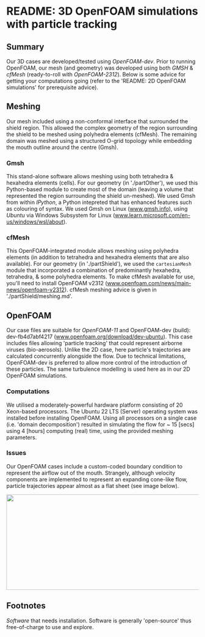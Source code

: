 # README: 3D OpenFOAM simulations with particle tracking
## Summary
Our 3D cases are developed/tested using _OpenFOAM-dev_. Prior to running OpenFOAM, our mesh (and geometry) was developed using both _GMSH_ & _cfMesh_ (ready-to-roll with _OpenFOAM-2312_). Below is some advice for getting your computations going (refer to the 'README: 2D OpenFOAM simulations' for prerequisite advice).

## Meshing
Our mesh included using a non-conformal interface that surrounded the shield region. This allowed the complex geometry of the region surrounding the shield to be meshed using polyhedra elements (cfMesh). The remaining domain was meshed using a structured O-grid topology while embedding the mouth outline around the centre (Gmsh).

### Gmsh
This stand-alone software allows meshing using both tetrahedra & hexahedra elements (cells). For our geometry (in './partOther'), we used this Python-based module to create most of the domain (leaving a volume that represented the region surrounding the shield un-meshed). We used Gmsh from within _IPython_, a Python intepreted that has enhanced features such as colouring of syntax. We used Gmsh on Linux (www.gmsh.info), using _Ubuntu_ via Windows Subsystem for Linux (www.learn.microsoft.com/en-us/windows/wsl/about). 

### cfMesh
This OpenFOAM-integrated module allows meshing using polyhedra elements (in addition to tetrahedra and hexahedra elements that are also available). For our geometry (in './partShield'), we used the `cartesianMesh` module that incorporated a combination of predominantly hexahedra, tetrahedra, & some polyhedra elements. To make cfMesh available for use, you'll need to install OpenFOAM v2312 (www.openfoam.com/news/main-news/openfoam-v2312). cfMesh meshing advice is given in './partShield/meshing.md'.

## OpenFOAM
Our case files are suitable for _OpenFOAM-11_ and OpenFOAM-dev (build): dev-fb4d7abf4217 (www.openfoam.org/download/dev-ubuntu). This case includes files allowing 'particle tracking' that could represent airborne viruses (bio-aerosols). Unlike the 2D case, here particle's trajectories are calculated concurrently alongside the flow. Due to technical limitations, OpenFOAM-dev is preferred to allow more control of the introduction of these particles. The same turbulence modelling is used here as in our 2D OpenFOAM simulations.

### Computations
We utilised a moderately-powerful hardware platform consisting of 20 Xeon-based processors. The Ubuntu 22 LTS (Server) operating system was installed before installing OpenFOAM. Using all processors on a single case (i.e. 'domain decomposition') resulted in simulating the flow for ~ 15 [secs] using 4 [hours] computing (real) time, using the provided meshing parameters.

### Issues
Our OpenFOAM cases include a custom-coded boundary condition to represent the airflow out of the mouth. Strangely, although velocity components are implemented to represent an expanding cone-like flow, particle trajectories appear almost as a flat sheet (see image below).

<p align="center">
  <img src="./flow-horizontal.png" width="600" height="250"/>
</p>

## Footnotes
_Software_ that needs installation. Software is generally 'open-source' thus free-of-charge to use and explore.